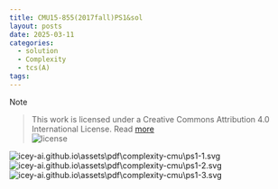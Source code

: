 ```yaml
---
title: CMU15-855(2017fall)PS1&sol
layout: posts
date: 2025-03-11
categories:
  - solution
  - Complexity
  - tcs(A)
tags:
---
```

> [!NOTE]
<!-- > Polished by @SemiObserver<br> -->
> This work is licensed under a Creative Commons Attribution 4.0 International License. Read [more](https://blog.icey-ai.com/about/by-nc-sa)<br>
> ![license](https://blog.icey-ai.com/assets/license/by-nc-sa.svg)


![icey-ai.github.io\assets\pdf\complexity-cmu\ps1-1.svg](https://blog.icey-ai.com/assets/svg/latex_complexity-cmu_ps1-page1.svg)
![icey-ai.github.io\assets\pdf\complexity-cmu\ps1-2.svg](https://blog.icey-ai.com/assets/svg/latex_complexity-cmu_ps1-page2.svg)
![icey-ai.github.io\assets\pdf\complexity-cmu\ps1-3.svg](https://blog.icey-ai.com/assets/svg/latex_complexity-cmu_ps1-page3.svg)